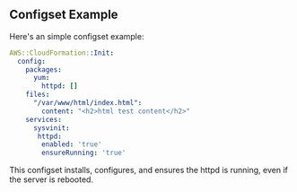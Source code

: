 ## Configset Example

Here's an simple configset example:

```yaml
AWS::CloudFormation::Init:
  config:
    packages:
      yum:
        httpd: []
    files:
      "/var/www/html/index.html":
        content: "<h2>html test content</h2>"
    services:
      sysvinit:
       httpd:
        enabled: 'true'
        ensureRunning: 'true'
```

This configset installs, configures, and ensures the httpd is running, even if the server is rebooted.
